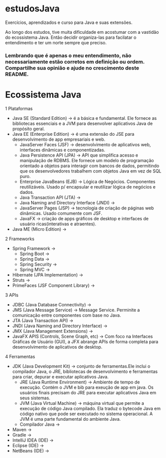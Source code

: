 # estudosJava

Exercícios, aprendizados e curso para Java e suas extensões.

Ao longo dos estudos, tive muita dificuldade em acostumar com a vastidão do ecossistema Java.
Então decidir organiza-las para facilatar o entendimento e ter um norte sempre que preciso.
### Lembrando que é apenas o meu entendimento, não necessariamente estão corretos em definição ou ordem. Compartilhe sua opinião e ajude no crescimento deste README.

#  Ecossistema Java

1 Plataformas
  - Java SE (Standard Edition) -> é a básica e fundamental. Ele fornece as bibliotecas essenciais e a JVM para desenvolver aplicativos Java de propósito geral.
  - Java EE (Enterprise Edition) -> é uma extensão do JSE para desenvolvimento de app empresariais e web.
    - JavaServer Faces (JSF) -> desenvolvimento de aplicativos web, interfaces dinâmicas e componentizadas.
    - Java Persistence API (JPA) ->  API que simplifica acesso e manipulação de RDBMS. Ele fornece um modelo de programação orientado a objetos para interagir com bancos de dados, permitindo que os desenvolvedores trabalhem com objetos Java em vez de SQL puro.
    - Enterprise JavaBeans (EJB) ->  Lógica de Negócios. Componentes reutilizáveis. Usado p/ encapsular e reutilizar lógica de negócios e dados.
    - Java Transaction API (JTA) ->
    - Java Naming and Directory Interface (JNDI) ->
    - JavaServer Pages (JSP) ->  tecnologia de criação de páginas web dinâmicas.  Usado comumente com JSF.
    - JavaFX -> criação de apps gráficos de desktop e interfaces de usuário ricas(interativas e atraentes).
  - Java ME (Micro Edition) -> 

2 Frameworks
  - Spring Framework ->
    - Spring Boot ->
    - Spring Data ->
    - Spring Security ->
    - Spring MVC ->
  - Hibernate (JPA Implementation) ->
  - Struts ->
  - PrimeFaces (JSF Component Library) ->

3 APIs
  - JDBC (Java Database Connectivity) ->
  - JMS (Java Message Service) -> Message Service. Perminite a comunicação entre componentes com base no Java.
  - JTA (Java Transaction API) ->
  - JNDI (Java Naming and Directory Interface) ->
  - JMX (Java Management Extensions) ->
  - JavaFX APIS (Controls, Scene Graph, etc) -> Com foco na Interfaces Gráficas de Usuário (GUI), a JFX abrange APIs de forma completa para desenvolvimento de aplicativos de desktop.

4 Ferramentas
  - JDK (Java Development Kit) -> conjunto de ferramentas.Ele inclui o compilador Java, o JRE, bibliotecas de desenvolvimento e ferramentas para criar, depurar e executar aplicativos Java.
    - JRE (Java Runtime Environment) ->  Ambiente de tempo de execução. Contém o JVM e bib para exeução de app em java. Os usuários finais precisam do JRE para executar aplicativos Java em seus sistemas.
    - JVM (Java Virtual Machine) -> máquina virtual que permite a execução de código Java compilado. Ela traduz o bytecode Java em código nativo que pode ser executado no sistema operacional. A JVM é uma parte fundamental do ambiente Java.
    - Compilador Java ->
  - Maven ->
  - Gradle ->
  - IntelliJ IDEA (IDE) ->
  - Eclipse (IDE) ->
  - NetBeans (IDE) ->
